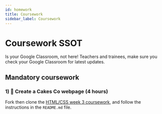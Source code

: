 ```yaml
---
id: homework
title: Coursework
sidebar_label: Coursework
---
```


# Coursework SSOT

Is your Google Classroom, not here! Teachers and trainees, make sure you check your Google Classroom for latest updates.

## Mandatory coursework

### 1) 🔑 Create a Cakes Co webpage (4 hours)

Fork then clone the [HTML/CSS week 3 coursework](https://github.com/CodeYourFuture/HTML-CSS-Coursework-Week3), and follow the instructions in the `README.md` file.
